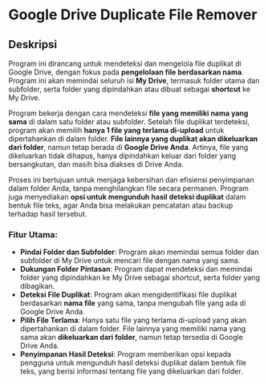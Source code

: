 # Google Drive Duplicate File Remover

## Deskripsi
Program ini dirancang untuk mendeteksi dan mengelola file duplikat di Google Drive, dengan fokus pada **pengelolaan file berdasarkan nama**. Program ini akan memindai seluruh isi **My Drive**, termasuk folder utama dan subfolder, serta folder yang dipindahkan atau dibuat sebagai **shortcut** ke My Drive. 

Program bekerja dengan cara mendeteksi **file yang memiliki nama yang sama** di dalam satu folder atau subfolder. Setelah file duplikat terdeteksi, program akan memilih **hanya 1 file yang terlama di-upload** untuk dipertahankan di dalam folder. **File lainnya yang duplikat akan dikeluarkan dari folder**, namun tetap berada di **Google Drive Anda**. Artinya, file yang dikeluarkan tidak dihapus, hanya dipindahkan keluar dari folder yang bersangkutan, dan masih bisa diakses di Drive Anda.

Proses ini bertujuan untuk menjaga kebersihan dan efisiensi penyimpanan dalam folder Anda, tanpa menghilangkan file secara permanen. Program juga menyediakan **opsi untuk mengunduh hasil deteksi duplikat** dalam bentuk file teks, agar Anda bisa melakukan pencatatan atau backup terhadap hasil tersebut.

### Fitur Utama:
- **Pindai Folder dan Subfolder**: Program akan memindai semua folder dan subfolder di My Drive untuk mencari file dengan nama yang sama.
- **Dukungan Folder Pintasan**: Program dapat mendeteksi dan memindai folder yang dipindahkan ke My Drive sebagai shortcut, serta folder yang dibagikan.
- **Deteksi File Duplikat**: Program akan mengidentifikasi file duplikat berdasarkan **nama file** yang sama, tanpa mengubah file yang ada di Google Drive Anda.
- **Pilih File Terlama**: Hanya satu file yang terlama di-upload yang akan dipertahankan di dalam folder. File lainnya yang memiliki nama yang sama akan **dikeluarkan dari folder**, namun tetap tersedia di Google Drive Anda.
- **Penyimpanan Hasil Deteksi**: Program memberikan opsi kepada pengguna untuk mengunduh hasil deteksi duplikat dalam bentuk file teks, yang berisi informasi tentang file yang dikeluarkan dari folder.
